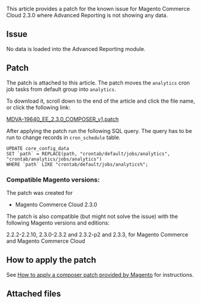 This article provides a patch for the known issue for&nbsp;Magento Commerce Cloud 2.3.0 where Advanced Reporting is not showing any data.

## Issue

No data is loaded into the Advanced Reporting module.

## Patch

The patch is attached to this article. The patch&nbsp;moves the `` analytics `` cron job tasks from default group into&nbsp;`` analytics ``.

To download it, scroll down to the end of the article and click the file name, or click the following link:

<a href="https://support.magento.com/hc/en-us/article_attachments/360046452172/MDVA-19640_EE_2.3.0_COMPOSER_v1.patch" target="_self">MDVA-19640\_EE\_2.3.0\_COMPOSER\_v1.patch</a>

After applying the patch run the following SQL query. The query has to be run&nbsp;to change records in `` cron_schedule `` table.<span class="wysiwyg-color-red90">&nbsp;</span>

<pre class="line-numbers"><code class="language-clike">UPDATE core_config_data
SET `path` = REPLACE(path, <span class="code-quote">"crontab/default</span>/jobs/analytics", "crontab/analytics/jobs/analytics")
WHERE `path` LIKE "crontab/default/jobs/analytics%";</code></pre>

### Compatible Magento versions:

The patch was created for&nbsp;

*   Magento Commerce Cloud 2.3.0

The patch is also compatible (but might not solve the issue) with the following Magento versions and editions:  
   
 2.2.2-2.2.10, 2.3.0-2.3.2 and 2.3.2-p2 and 2.3.3, for Magento Commerce and Magento Commerce Cloud

## How to apply the patch

See <a href="https://support.magento.com/hc/en-us/articles/360028367731" target="_self">How to apply a composer patch provided by Magento</a> for instructions.

## Attached files

&nbsp;